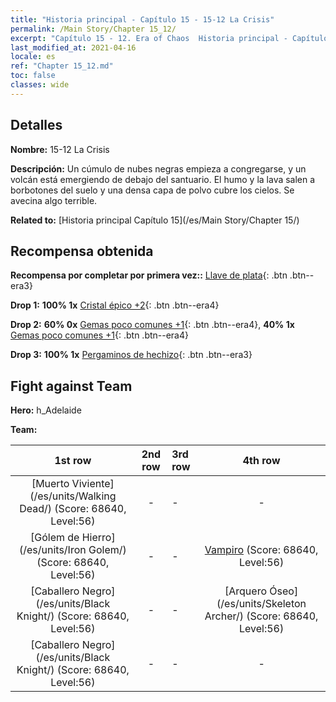 ```yaml
---
title: "Historia principal - Capítulo 15 - 15-12 La Crisis"
permalink: /Main Story/Chapter 15_12/
excerpt: "Capítulo 15 - 12. Era of Chaos  Historia principal - Capítulo 15_12. 15-12 La Crisis"
last_modified_at: 2021-04-16
locale: es
ref: "Chapter 15_12.md"
toc: false
classes: wide
---
```


## Detalles

 **Nombre:** 15-12 La Crisis

 **Descripción:** Un cúmulo de nubes negras empieza a congregarse, y un volcán está emergiendo de debajo del santuario. El humo y la lava salen a borbotones del suelo y una densa capa de polvo cubre los cielos. Se avecina algo terrible.

 **Related to:** [Historia principal Capítulo 15](/es/Main Story/Chapter 15/)

## Recompensa obtenida

 **Recompensa por completar por primera vez::** [Llave de plata](/es/Items/con_693/){: .btn .btn--era3}

 **Drop 1:** **100% 1x** [Cristal épico +2](/es/Items/mat_52/){: .btn .btn--era4}

 **Drop 2:** **60% 0x** [Gemas poco comunes +1](/es/Items/mat_44/){: .btn .btn--era4}, **40% 1x** [Gemas poco comunes +1](/es/Items/mat_44/){: .btn .btn--era4}

 **Drop 3:** **100% 1x** [Pergaminos de hechizo](/es/Items/con_694/){: .btn .btn--era3}


## Fight against Team
 **Hero:** h_Adelaide

 **Team:**


  | 1st row | 2nd row | 3rd row | 4th row |
  |:----:|:----:|:----|:----:|
  | [Muerto Viviente](/es/units/Walking Dead/) (Score: 68640, Level:56)  | - | - | - |
  | [Gólem de Hierro](/es/units/Iron Golem/) (Score: 68640, Level:56)  | - | - | [Vampiro](/es/units/Vampire/) (Score: 68640, Level:56)  |
  | [Caballero Negro](/es/units/Black Knight/) (Score: 68640, Level:56)  | - | - | [Arquero Óseo](/es/units/Skeleton Archer/) (Score: 68640, Level:56)  |
  | [Caballero Negro](/es/units/Black Knight/) (Score: 68640, Level:56)  | - | - | - |


